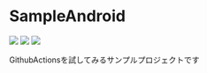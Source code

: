 SampleAndroid
===============
![](https://github.com/dev-terakawa/SampleAndroid/workflows/Master/badge.svg)
![](https://github.com/dev-terakawa/SampleAndroid/workflows/Develop/badge.svg)
![](https://github.com/dev-terakawa/SampleAndroid/workflows/PullRequest/badge.svg)

GithubActionsを試してみるサンプルプロジェクトです
